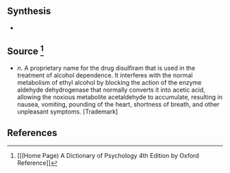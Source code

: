 ## Synthesis
- 
## Source [^1]
- $n$. A proprietary name for the drug disulfiram that is used in the treatment of alcohol dependence. It interferes with the normal metabolism of ethyl alcohol by blocking the action of the enzyme aldehyde dehydrogenase that normally converts it into acetic acid, allowing the noxious metabolite acetaldehyde to accumulate, resulting in nausea, vomiting, pounding of the heart, shortness of breath, and other unpleasant symptoms. \[Trademark]
## References

[^1]: [[(Home Page) A Dictionary of Psychology 4th Edition by Oxford Reference]]